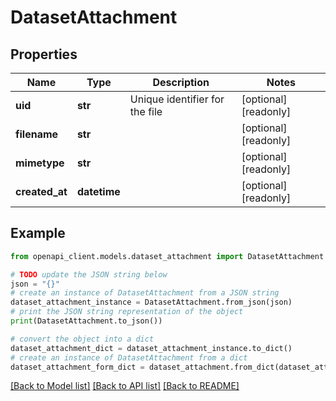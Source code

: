 # DatasetAttachment


## Properties

Name | Type | Description | Notes
------------ | ------------- | ------------- | -------------
**uid** | **str** | Unique identifier for the file | [optional] [readonly] 
**filename** | **str** |  | [optional] [readonly] 
**mimetype** | **str** |  | [optional] [readonly] 
**created_at** | **datetime** |  | [optional] [readonly] 

## Example

```python
from openapi_client.models.dataset_attachment import DatasetAttachment

# TODO update the JSON string below
json = "{}"
# create an instance of DatasetAttachment from a JSON string
dataset_attachment_instance = DatasetAttachment.from_json(json)
# print the JSON string representation of the object
print(DatasetAttachment.to_json())

# convert the object into a dict
dataset_attachment_dict = dataset_attachment_instance.to_dict()
# create an instance of DatasetAttachment from a dict
dataset_attachment_form_dict = dataset_attachment.from_dict(dataset_attachment_dict)
```
[[Back to Model list]](../README.md#documentation-for-models) [[Back to API list]](../README.md#documentation-for-api-endpoints) [[Back to README]](../README.md)


